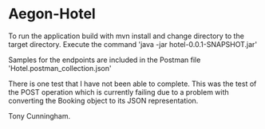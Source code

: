 # Aegon-Hotel

To run the application build with mvn install and change directory to the target directory.
Execute the command 'java -jar hotel-0.0.1-SNAPSHOT.jar'

Samples for the endpoints are included in the Postman file 'Hotel.postman_collection.json'

There is one test that I have not been able to complete. This was the test of the POST operation
which is currently failing due to a problem with converting the Booking object to its JSON
representation.

Tony Cunningham.
